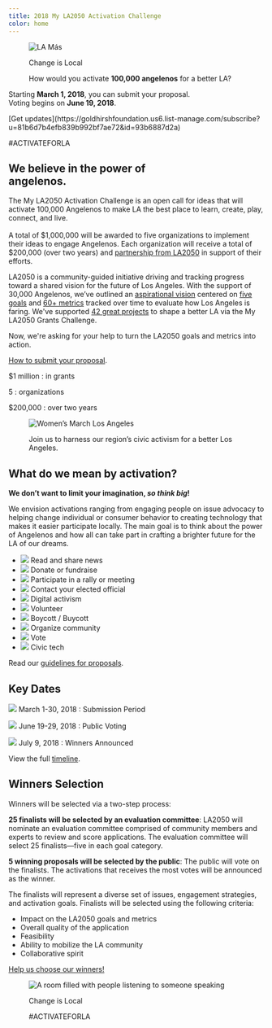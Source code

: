 ```yaml
---
title: 2018 My LA2050 Activation Challenge
color: home
---
```


<figure class="change-is-local has-text">
  <img src="/assets/images/home/lamas.jpg" alt="LA Más">
  <div class="caption">
    <div>
      <p><span>Change is&nbsp;Local</span></p>
      <p>
        <span>
          <span class="avoid-break">How would</span>
          <span class="avoid-break">you activate</span>
          <strong>100,000 angelenos</strong>
          <span class="avoid-break">
            for a <span class="avoid-break">better LA?</span>
          </span>
        </span>
      </p>
    </div>
  </div>
</figure>

<!--
<h1>Change is&nbsp;Local</h1>

<figure class="has-text">
  <img src="/assets/images/home/lamas.jpg" alt="LA Más">
  <p class="caption">
  <span>
    <span class="avoid-break">How would</span>
    <span class="avoid-break">you activate</span>
    <strong>100,000 angelenos</strong>
    <span class="avoid-break">
      for a <span class="avoid-break">better LA?</span>
    </span>
  </span>
  </p>
</figure>
-->

<h1 style="display: none">Public Voting</h1>

<div class="notifications" markdown="1">

<p style="max-width: 27em">Starting <strong>March 1, 2018</strong>, you can submit your proposal. Voting begins on  <span style="display: inline-block"><strong>June 19, 2018</strong>.</span></p>

<p class="action" markdown="1">
[Get updates](https://goldhirshfoundation.us6.list-manage.com/subscribe?u=81b6d7b4efb839b992bf7ae72&id=93b6887d2a)
</p>

</div>

<!--

<h1>Change is&nbsp;Local</h1>
<h1>
  <span style="display: block; max-width: 15em; margin-left: auto; margin-right: auto;">
    <span class="avoid-break">How would</span>
    <span class="avoid-break">you activate</span>
    <em>100,000 angelenos</em>
    <span class="avoid-break">
      for a <span class="avoid-break">better LA?</span>
    </span>
  </span>
</h1>

<div class="action" markdown="1">
* [What is LA2050?](/about)
* [Get updates about the challenge](https://goldhirshfoundation.us6.list-manage.com/subscribe?u=81b6d7b4efb839b992bf7ae72&id=93b6887d2a)
</div>
<div class="action" markdown="1">
* [Learn about LA2050](/about)
* [Get Updates](https://goldhirshfoundation.us6.list-manage.com/subscribe?u=81b6d7b4efb839b992bf7ae72&id=93b6887d2a)
</div>
-->

<!--
<figure class="change-is-local has-text">
  <img src="/assets/images/home/womens-march-la.jpg" alt="Women’s March Los Angeles">
  <div class="caption">
    <div>
      <p><span>Change is&nbsp;Local</span></p>
    </div>
  </div>
</figure>

<h1 style="display: none">Public Voting</h1>

<div class="notifications" markdown="1">
<p>
  <span>
    <span class="avoid-break">How would</span>
    <span class="avoid-break">you activate</span>
    <strong>100,000 angelenos</strong>
    <span class="avoid-break">
      for a <span class="avoid-break">better LA?</span>
    </span>
  </span>
</p>

<p>Starting <strong>March 1, 2018</strong>, you can submit your proposal. Voting begins on  <span style="display: inline-block"><strong>June 19, 2018</strong>.</span></p>

<p class="action" markdown="1">
[Get updates](https://goldhirshfoundation.us6.list-manage.com/subscribe?u=81b6d7b4efb839b992bf7ae72&id=93b6887d2a)
</p>

</div>
-->

<!--
<div class="action">
<p>Starting <strong>March 1, 2018</strong>, you can submit your proposal. Voting begins on  <span style="display: inline-block"><strong>June 19, 2018</strong>.</span></p>
<p style="max-width: none; text-align: center; margin-top: 3em;" markdown="1">
[Get Updates](https://goldhirshfoundation.us6.list-manage.com/subscribe?u=81b6d7b4efb839b992bf7ae72&id=93b6887d2a)
</p>
</div>
-->

<!--
<figure>
  <img src="/assets/images/home/womens-march-la.jpg" alt="Women’s March Los Angeles">
  <p class="caption"><span>How would you activate <strong>100,000 angelenos</strong> for a better LA?</span></p>
</figure>
-->

<p class="activate-tag">#ACTIVATEFORLA</p>

<h2 class="fancy"><span style="display: block; max-width: 14em"><strong>We&nbsp;believe&nbsp;in the&nbsp;power&nbsp;of angelenos.</strong></span></h2>

The My LA2050 Activation Challenge is an open call for ideas that will activate 100,000 Angelenos to make LA the best place to learn, create, play, connect, and live.<br /><br />A total of $1,000,000 will be awarded to five organizations to implement their ideas to engage Angelenos. Each organization will receive a total of $200,000 (over two years) and [partnership from LA2050](/about/#la2050-partnership) in support of their efforts.


<!--
<h2 class="fancy"><em>1,000,000. 5&nbsp;winners.<br /> Two&nbsp;years to&nbsp;Shape&nbsp;LA.</em></h2>

<img src="/assets/images/numbers.png" alt="$1 million in grants. 5 organizations. $200,000 over two years" />
-->

LA2050 is a community-guided initiative driving and tracking progress toward a shared vision for the future of Los Angeles. With the support of 30,000 Angelenos, we’ve outlined an [aspirational vision](https://la2050.s3-us-west-1.amazonaws.com/reports/1/pdfs/vision_for_a_successful_los_angeles.pdf?1441226432) centered on [five goals](https://la2050.org/goals) and [60+ metrics](https://www.la2050.org/metrics) tracked over time to evaluate how Los Angeles is faring. We've supported [](https://www.la2050.org/grantees) [42 great projects](https://www.la2050.org/grantees) to shape a better LA via the My LA2050 Grants Challenge. 

Now, we're asking for your help to turn the LA2050 goals and metrics into action.

[How to submit your proposal](/submit/#guidelines).

<div class="numbers" markdown="1">
$1 million
: in grants

5
: organizations

$200,000
: over two years
</div>



<!--
<figure markdown="1">
![$1 million in grants. 5 organizations. $200,000 over two years](/assets/images/numbers.png)
</figure>
-->

<!--
<h3>$1 million in&nbsp;grants.<br />5&nbsp;organizations.<br />$200,000 over two&nbsp;years</h3> 
-->


<!--
Starting March 1, 2018, you can [submit your proposal](/submit) to activate Angelenos around an important issue in the region.
-->


<!--
<p class="action" markdown="1">
[Read the FAQs](/faqs)
</p>
-->

<figure class="has-text">
  <img src="/assets/images/home/womens-march-la.jpg" alt="Women’s March Los Angeles">
  <p class="caption"><span>Join us to harness our region’s civic activism for a better Los Angeles.</span></p>
</figure>

<section class="activation-examples"><div markdown="1">

## What do we mean by activation?

<strong>
  We don’t want to limit your imagination, <em>so think big</em>!
</strong>
<!--
<strong>
  <span style="">
    <span style="max-width: 9em; display: block;">We don’t want to limit your imagination, so think big!</span>
  </span>
</strong>
-->

We envision activations ranging from engaging people on issue advocacy to helping change individual or consumer behavior to creating technology that makes it easier participate locally. The main goal is to think about the power of Angelenos and how all can take part in crafting a brighter future for the LA of our dreams.

* ![](/assets/images/examples/share-news.svg) Read and share news
* ![](/assets/images/examples/donate.svg) Donate or fundraise
* ![](/assets/images/examples/rally.svg) Participate in a rally or meeting
* ![](/assets/images/examples/contact-official.svg) Contact your elected official
* ![](/assets/images/examples/digital-activism.svg) Digital activism
* ![](/assets/images/examples/volunteer.svg) Volunteer
* ![](/assets/images/examples/boycott.svg) Boycott / Buycott
* ![](/assets/images/examples/organize-community.svg) Organize community
* ![](/assets/images/examples/vote.svg) Vote
* ![](/assets/images/examples/civic-tech.svg) Civic tech

Read our [guidelines for proposals](/submit/#guidelines).

</div></section>

<!--
<section class="key-dates" markdown="1">

### Submission Period

![](/assets/images/timeline/submission.png)

March 1-3O, 2018

### Public Voting

![](/assets/images/timeline/voting.png)

June 19-29, 2018

### Winners Announced

![](/assets/images/timeline/winners.png)

July 9, 2018

</section>
-->

<section class="timeline has-icons" markdown="1" id="dates"><div markdown="1">

## Key Dates

![](/assets/images/timeline/submission.svg) March 1-30, 2018
: Submission Period

![](/assets/images/timeline/voting.svg) June 19-29, 2018
: Public Voting

![](/assets/images/timeline/winners.svg) July 9, 2018
: Winners Announced


View the full [timeline](/timeline).

</div></section>


## Winners Selection

Winners will be selected via a two-step process:

**25 finalists will be selected by an evaluation committee**: LA2050 will nominate an evaluation committee comprised of community members and experts to review and score applications. The evaluation committee will select 25 finalists—five in each goal category.

**5 winning proposals will be selected by the public**: The public will vote on the finalists. The activations that receives the most votes will be announced as the winner.

The finalists will represent a diverse set of issues, engagement strategies, and activation goals. Finalists will be selected using the following criteria:

* Impact on the LA2050 goals and metrics
* Overall quality of the application
* Feasibility
* Ability to mobilize the LA community
* Collaborative spirit

[Help us choose our winners!](/vote/)

<figure class="has-text">
  <img src="/assets/images/home/collaborates.jpg" alt="A room filled with people listening to someone speaking">
  <p class="caption"><span>Change is&nbsp;Local</span></p>
  <p class="activate-tag">#ACTIVATEFORLA</p>
</figure>

<!--
If you have questions not answered in the [FAQs](/faqs), please contact us at [connect@la2050.org](mailto:connect@la2050.org).

<p class="action" markdown="1">
[Message Us](mailto:connect@la2050.org)
</p>
-->

